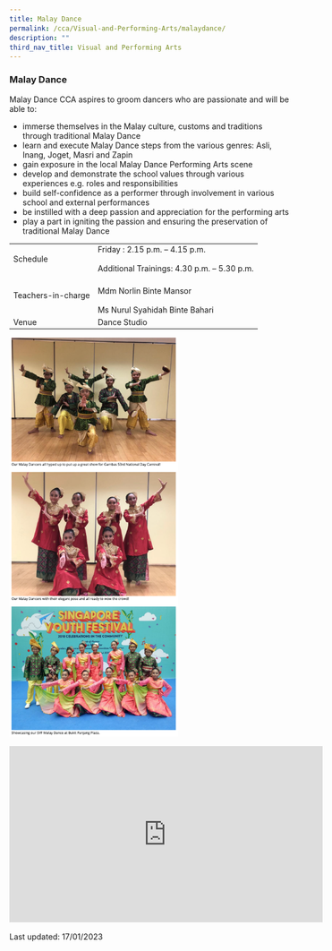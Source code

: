 ```yaml
---
title: Malay Dance
permalink: /cca/Visual-and-Performing-Arts/malaydance/
description: ""
third_nav_title: Visual and Performing Arts
---
```

### Malay Dance

Malay Dance CCA aspires to groom dancers who are passionate and will be able to:
*   immerse themselves in the Malay culture, customs and traditions through traditional Malay Dance
*   learn and execute Malay Dance steps from the various genres: Asli, Inang, Joget, Masri and Zapin
*   gain exposure in the local Malay Dance Performing Arts scene
*   develop and demonstrate the school values through various experiences e.g. roles and responsibilities
*   build self-confidence as a performer through involvement in various school and external performances
*   be instilled with a deep passion and appreciation for the performing arts
*   play a part in igniting the passion and ensuring the preservation of traditional Malay Dance

|  |  |
|---|---|
| Schedule | Friday : 2.15 p.m. – 4.15 p.m.<br><br> Additional Trainings: 4.30 p.m. – 5.30 p.m. |
| Teachers-in-charge | <br>Mdm Norlin Binte Mansor<br><br>Ms Nurul Syahidah Binte Bahari |
|  Venue | Dance Studio |

<img src="/images/cca9.png" 
     style="width:60%">

<div class="bp-youtube">

<iframe width="560" height="315" src="https://www.youtube.com/embed/Uf9_ewpYBCw" title="YouTube video player" frameborder="0" allow="accelerometer; autoplay; clipboard-write; encrypted-media; gyroscope; picture-in-picture" allowfullscreen></iframe>

</div>

Last updated: 17/01/2023
